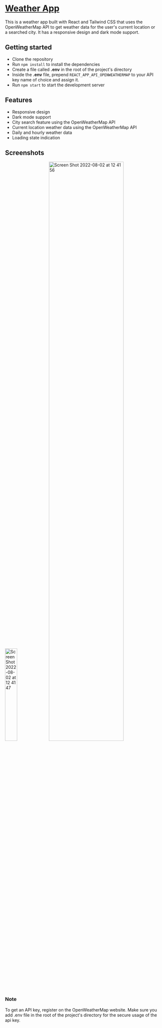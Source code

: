 # [Weather App](https://weather-app-senaoz.vercel.app)

This is a weather app built with React and Tailwind CSS that uses the OpenWeatherMap API to get weather data for the user's current location or a searched city. It has a responsive design and dark mode support. 

## Getting started

- Clone the repository
- Run `npm install` to install the dependencies
- Create a file called **.env** in the root of the project's directory
- Inside the **.env** file, prepend `REACT_APP_API_OPENWEATHERMAP` to your API key name of choice and assign it.
- Run `npm start` to start the development server

## Features

- Responsive design
- Dark mode support
- City search feature using the OpenWeatherMap API
- Current location weather data using the OpenWeatherMap API
- Daily and hourly weather data
- Loading state indication

## Screenshots

<div >
<img width='28%' alt="Screen Shot 2022-08-02 at 12 41 47" src="https://user-images.githubusercontent.com/66164676/182344530-ce7cd234-ae3e-48cb-a014-278601ea2bca.png">
<img width='70%' alt="Screen Shot 2022-08-02 at 12 41 56" src="https://user-images.githubusercontent.com/66164676/182344541-c1ae6b87-11f0-489c-83d3-26025e9f8f54.png">
</div>


### Note
To get an API key, register on the OpenWeatherMap website.
Make sure you add .env file in the root of the project's directory for the secure usage of the api key.
